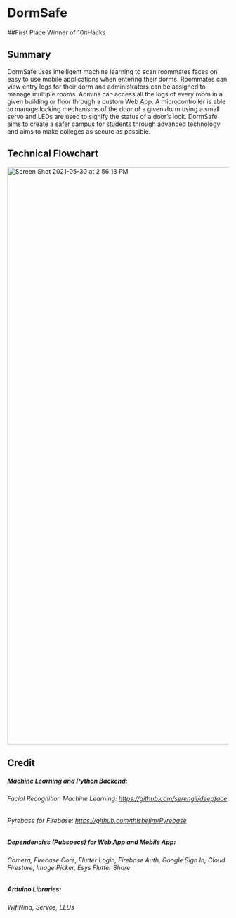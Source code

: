 
# DormSafe

##First Place Winner of 10πHacks

## Summary

DormSafe uses intelligent machine learning to scan roommates faces on easy to use mobile applications when entering their dorms. Roommates can view entry logs for their dorm and administrators can be assigned to manage multiple rooms. Admins can access all the logs of every room in a given building or floor through a custom Web App.  A microcontroller is able to manage locking mechanisms of the door of a given dorm using a small servo and LEDs are used to signify the status of a door’s lock. DormSafe aims to create a safer campus for students through advanced technology and aims to make colleges as secure as possible.

## Technical Flowchart
<img width="1313" alt="Screen Shot 2021-05-30 at 2 56 13 PM" src="https://user-images.githubusercontent.com/74471816/120118276-3d518400-c157-11eb-890d-2de5ac1194a6.png">



## Credit
##### Machine Learning and Python Backend:
###### Facial Recognition Machine Learning: https://github.com/serengil/deepface
###### Pyrebase for Firebase: https://github.com/thisbejim/Pyrebase

##### Dependencies (Pubspecs) for Web App and Mobile App:
###### Camera, Firebase Core, Flutter Login, Firebase Auth, Google Sign In, Cloud Firestore, Image Picker, Esys Flutter Share

##### Arduino Libraries:
###### WifiNina, Servos, LEDs
